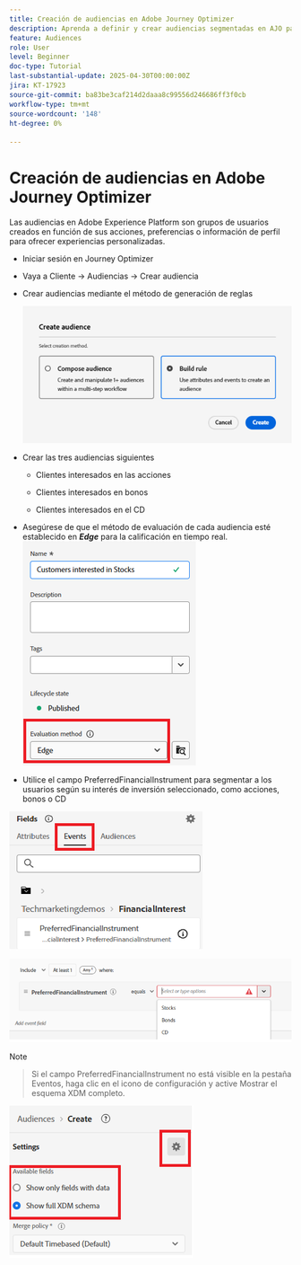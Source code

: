 ```yaml
---
title: Creación de audiencias en Adobe Journey Optimizer
description: Aprenda a definir y crear audiencias segmentadas en AJO para potenciar los recorridos personalizados del cliente y la toma de decisiones en tiempo real
feature: Audiences
role: User
level: Beginner
doc-type: Tutorial
last-substantial-update: 2025-04-30T00:00:00Z
jira: KT-17923
source-git-commit: ba83be3caf214d2daaa8c99556d246686ff3f0cb
workflow-type: tm+mt
source-wordcount: '148'
ht-degree: 0%

---
```


# Creación de audiencias en Adobe Journey Optimizer


Las audiencias en Adobe Experience Platform son grupos de usuarios creados en función de sus acciones, preferencias o información de perfil para ofrecer experiencias personalizadas.

* Iniciar sesión en Journey Optimizer
* Vaya a Cliente -> Audiencias -> Crear audiencia
* Crear audiencias mediante el método de generación de reglas

  ![audiencia](assets/rule-based-audience.png)

* Crear las tres audiencias siguientes

   * Clientes interesados en las acciones

   * Clientes interesados en bonos

   * Clientes interesados en el CD


* Asegúrese de que el método de evaluación de cada audiencia esté establecido en _**Edge**_ para la calificación en tiempo real.
  ![audiencia de Edge](assets/audience-edge.png)

* Utilice el campo PreferredFinancialInstrument para segmentar a los usuarios según su interés de inversión seleccionado, como acciones, bonos o CD

![evento](assets/event-attribute.png)

![PreferredFinancialInstrument](assets/stock-customers.png)




>[!NOTE]
>
>>Si el campo PreferredFinancialInstrument no está visible en la pestaña Eventos, haga clic en el icono de configuración y active Mostrar el esquema XDM completo.



![toggle-full-xdm-schema](assets/show-custom-fields.png)


